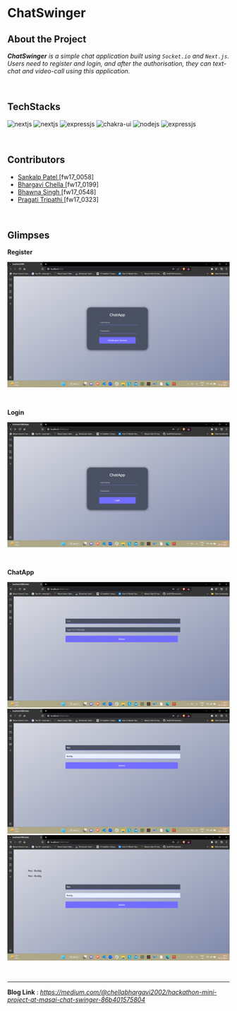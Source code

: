 # **ChatSwinger**

## **About the Project**

_**ChatSwinger** is a simple chat application built using `Socket.io` and `Next.js`. Users need to register and login, and after the authorisation, they can text-chat and video-call using this application._

<br/>

## **TechStacks**

 <p>
  <img src="https://img.shields.io/badge/Next.js-000000?style=for-the-badge&logo=nextdotjs&logoColor=white" alt="nextjs"/>
  <img src="https://img.shields.io/badge/Socket.io-3b3b3b?style=for-the-badge&logo=socketdotio&logoColor=white" alt="nextjs"/>
  <img src="https://img.shields.io/badge/WebRTC-bf0000?style=for-the-badge&logo=webrtc&logoColor=white" alt="expressjs"/>
  <img src="https://img.shields.io/badge/Chakra%20UI-27bdb1?style=for-the-badge&logo=chakraui&logoColor=white" alt="chakra-ui" />
  <img src="https://img.shields.io/badge/Node.js-70a760?style=for-the-badge&logo=nodedotjs&logoColor=white" alt="nodejs" />
  <img src="https://img.shields.io/badge/Express.js-000000?style=for-the-badge&logo=express&logoColor=white" alt="expressjs"/>
 </p>

<br/>

## **Contributors**
<ul>
   <li> <a href="https://github.com/Sankalp2009"> Sankalp Patel </a> [fw17_0058] </li>
   <li> <a href="https://github.com/bhargavi35"> Bhargavi Chella </a> [fw17_0199] </li>
   <li> <a href="https://github.com/Bhawna32"> Bhawna Singh </a> [fw17_0548]
  <li><a href="https://github.com/pragati-tripathi05"> Pragati Tripathi </a> [fw17_0323]</li>
</ul>

<br/>

## **Glimpses**

**Register**

![Register](https://github.com/Bhawna32/ChatSwinger/blob/main/Frontend/public/pic1.png)

<br/>

**Login**

![Login](https://github.com/Bhawna32/ChatSwinger/blob/main/Frontend/public/pic2.png)

<br/>

**ChatApp**

![ChatApp](https://github.com/Bhawna32/ChatSwinger/blob/main/Frontend/public/pic3.png)
![ChatApp](https://github.com/Bhawna32/ChatSwinger/blob/main/Frontend/public/pic4.png)
![ChatApp](https://github.com/Bhawna32/ChatSwinger/blob/main/Frontend/public/pic5.png)

<br/>



---
**Blog Link** : _https://medium.com/@chellabhargavi2002/hackathon-mini-project-at-masai-chat-swinger-86b401575804_
